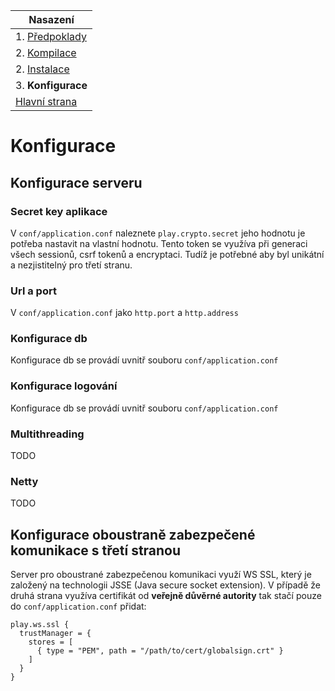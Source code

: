 | Nasazení |
| -------- |
| 1. [Předpoklady](PrerequirmentsCZ.md) |
| 2. [Kompilace](CompileCZ.md) |
| 2. [Instalace](InstallCZ.md) |
| 3. **Konfigurace** |
|[Hlavní strana](../READMECZ.md)|
# Konfigurace


## Konfigurace serveru
### Secret key aplikace
V ``conf/application.conf``  naleznete ``play.crypto.secret`` jeho hodnotu je potřeba nastavit na vlastní hodnotu. Tento token se využíva při generaci všech sessionů, csrf tokenů a encryptaci. Tudíž je potřebné aby byl unikátní a nezjistitelný pro třetí stranu.

### Url a port
V ``conf/application.conf`` jako ``http.port`` a ``http.address``


### Konfigurace db
Konfigurace db se provádí uvnitř souboru ``conf/application.conf``

### Konfigurace logování
Konfigurace db se provádí uvnitř souboru ``conf/application.conf``

### Multithreading
TODO

### Netty
TODO

## Konfigurace oboustraně zabezpečené komunikace s třetí stranou
Server pro oboustrané zabezpečenou komunikaci využí WS SSL, který je založený na technologii JSSE (Java secure socket extension). V případě že druhá strana využíva certifikát od **veřejně důvěrné autority** tak stačí pouze do ``conf/application.conf`` přidat:
```
play.ws.ssl {
  trustManager = {
    stores = [
      { type = "PEM", path = "/path/to/cert/globalsign.crt" }
    ]
  }
}
```
